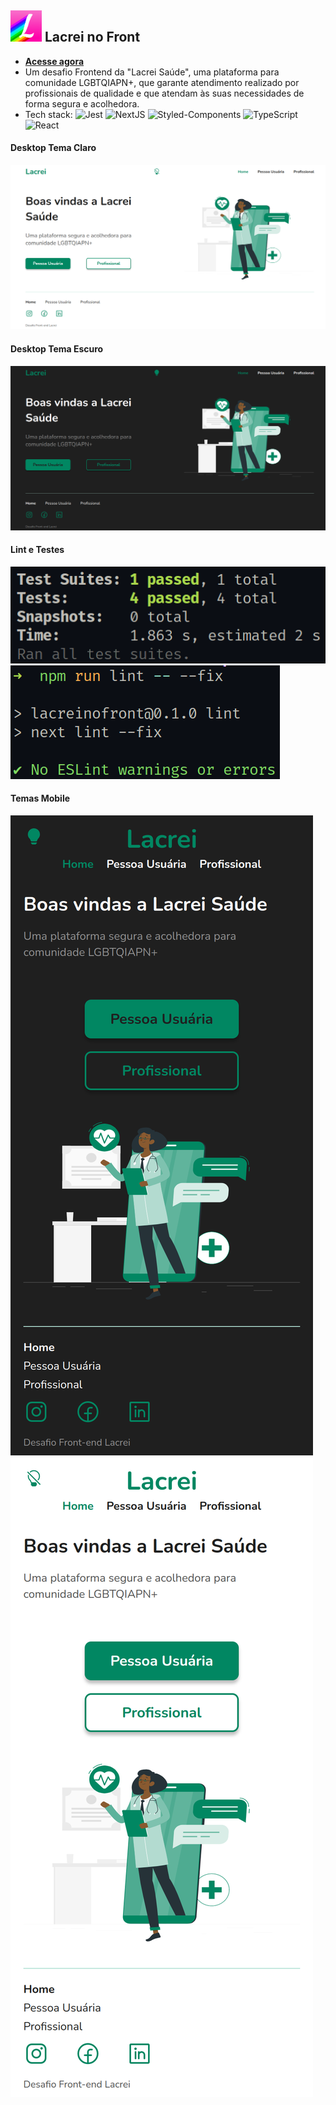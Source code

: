 <h2>
<img src="./public/icons/favicon.webp" alt="Logo Dunder Mifflin" height="50px" />
Lacrei no Front
</h2>

- **[Acesse agora](https://lacreinofront.vercel.app)**
- Um desafio Frontend da "Lacrei Saúde", uma plataforma para comunidade LGBTQIAPN+, que garante atendimento realizado por profissionais de qualidade e que atendam às suas necessidades de forma segura e acolhedora.
- Tech stack: ![Jest](https://img.shields.io/badge/Jest-018762.svg?style=for-the-badge&logo=Jest&logoColor=f0f0ff) ![NextJS](https://img.shields.io/badge/Next-018762.svg?style=for-the-badge&logo=next.js&logoColor=f0f0ff) ![Styled-Components](https://img.shields.io/badge/Styled--Components-018762.svg?style=for-the-badge&logo=styledcomponents&logoColor=f0f0ff) ![TypeScript](https://img.shields.io/badge/TypeScript-018762.svg?style=for-the-badge&logo=TypeScript&logoColor=f0f0ff) ![React](https://img.shields.io/badge/react-018762.svg?style=for-the-badge&logo=react&logoColor=f0f0ff)

#### Desktop Tema Claro

![Desktop LightTheme](./public/github/desktop-light.webp)

#### Desktop Tema Escuro

![Desktop DarkTheme](./public/github/desktop-dark.webp)

#### Lint e Testes

![Jest](./public/github/jest.webp)
![ESLint](./public/github/lint.webp)

#### Temas Mobile

![Mobile DarkTheme](./public/github/mobile-dark.webp)
![Mobile LightTheme](./public/github/mobile-light.webp)
